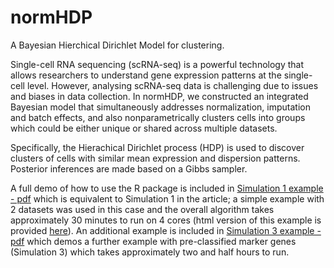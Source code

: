 # normHDP
A Bayesian Hierchical Dirichlet Model for clustering.

Single-cell RNA sequencing (scRNA-seq) is a powerful technology that allows researchers to understand gene expression patterns at the single-cell level. However, analysing
scRNA-seq data is challenging due to issues and biases in data collection. In normHDP, we constructed an integrated Bayesian model that simultaneously addresses normalization,
imputation and batch effects, and also nonparametrically clusters cells into groups which could be either unique or shared across multiple datasets.

Specifically, the Hierachical Dirichlet process (HDP) is used to discover clusters of cells with similar mean expression and dispersion patterns. Posterior inferences are made based on a Gibbs sampler.

A full demo of how to use the R package is included in [Simulation 1 example - pdf](https://github.com/jinluliu550/normHDP/blob/master/man/github_case1.pdf) which is equivalent to Simulation 1 in the article; a simple example with 2 datasets was used in this case and the overall algorithm takes approximately 30 minutes to run on 4 cores (html version of this example is provided [here](https://github.com/jinluliu550/normHDP/blob/master/man/github_case1.html)). An additional example is included in [Simulation 3 example - pdf](https://github.com/jinluliu550/normHDP/blob/master/man/github_case3.pdf) which demos a further example with pre-classified marker
genes (Simulation 3) which takes approximately two and half hours to run.
